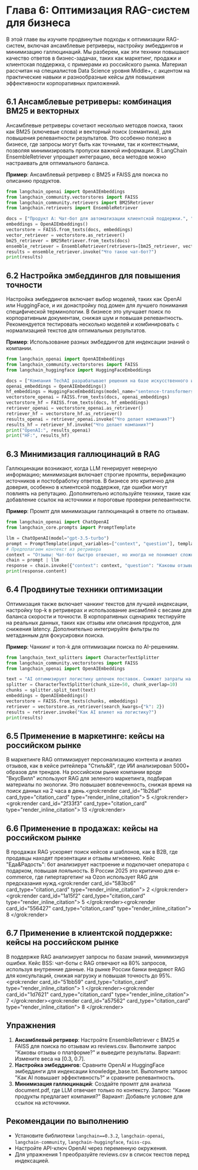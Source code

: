 # Глава 6: Оптимизация RAG-систем для бизнеса

В этой главе вы изучите продвинутые подходы к оптимизации RAG-систем, включая ансамблевые ретриверы, настройку эмбеддингов и минимизацию галлюцинаций. Мы разберем, как эти техники повышают качество ответов в бизнес-задачах, таких как маркетинг, продажи и клиентская поддержка, с примерами из российского рынка. Материал рассчитан на специалистов Data Science уровня Middle+, с акцентом на практические навыки и разнообразные кейсы для повышения эффективности корпоративных приложений.

## 6.1 Ансамблевые ретриверы: комбинация BM25 и векторных

Ансамблевые ретриверы сочетают несколько методов поиска, таких как BM25 (ключевые слова) и векторный поиск (семантика), для повышения релевантности результатов. Это особенно полезно в бизнесе, где запросы могут быть как точными, так и контекстными, позволяя минимизировать пропуски важной информации. В LangChain EnsembleRetriever упрощает интеграцию, веса методов можно настраивать для оптимального баланса.

**Пример**: Ансамблевый ретривер с BM25 и FAISS для поиска по описанию продуктов.

```python
from langchain_openai import OpenAIEmbeddings
from langchain_community.vectorstores import FAISS
from langchain_community.retrievers import BM25Retriever
from langchain.retrievers import EnsembleRetriever

docs = ["Продукт A: Чат-бот для автоматизации клиентской поддержки.", "Продукт B: Аналитическая платформа для больших данных."]
embeddings = OpenAIEmbeddings()
vectorstore = FAISS.from_texts(docs, embeddings)
vector_retriever = vectorstore.as_retriever()
bm25_retriever = BM25Retriever.from_texts(docs)
ensemble_retriever = EnsembleRetriever(retrievers=[bm25_retriever, vector_retriever], weights=[0.5, 0.5])
results = ensemble_retriever.invoke("Что такое чат-бот?")
print(results)
```

## 6.2 Настройка эмбеддингов для повышения точности

Настройка эмбеддингов включает выбор моделей, таких как OpenAI или HuggingFace, и их донастройку под домен для лучшего понимания специфической терминологии. В бизнесе это улучшает поиск по корпоративным документам, снижая шум и повышая релевантность. Рекомендуется тестировать несколько моделей и комбинировать с нормализацией текстов для оптимальных результатов.

**Пример**: Использование разных эмбеддингов для индексации знаний о компании.

```python
from langchain_openai import OpenAIEmbeddings
from langchain_community.vectorstores import FAISS
from langchain_huggingface import HuggingFaceEmbeddings

docs = ["Компания TechAI разрабатывает решения на базе искусственного интеллекта.", "Основной продукт — чат-боты для клиентской поддержки."]
openai_embeddings = OpenAIEmbeddings()
hf_embeddings = HuggingFaceEmbeddings(model_name="sentence-transformers/all-MiniLM-L6-v2")
vectorstore_openai = FAISS.from_texts(docs, openai_embeddings)
vectorstore_hf = FAISS.from_texts(docs, hf_embeddings)
retriever_openai = vectorstore_openai.as_retriever()
retriever_hf = vectorstore_hf.as_retriever()
results_openai = retriever_openai.invoke("Что делает компания?")
results_hf = retriever_hf.invoke("Что делает компания?")
print("OpenAI:", results_openai)
print("HF:", results_hf)
```

## 6.3 Минимизация галлюцинаций в RAG

Галлюцинации возникают, когда LLM генерирует неверную информацию; минимизация включает строгие промпты, верификацию источников и постобработку ответов. В бизнесе это критично для доверия, особенно в клиентской поддержке, где ошибки могут повлиять на репутацию. Дополнительно используйте техники, такие как добавление ссылок на источники и пороговые проверки релевантности.

**Пример**: Промпт для минимизации галлюцинаций в ответе по отзывам.

```python
from langchain_openai import ChatOpenAI
from langchain_core.prompts import PromptTemplate

llm = ChatOpenAI(model="gpt-3.5-turbo")
prompt = PromptTemplate(input_variables=["context", "question"], template="Отвечай только на основе контекста: {context}. Если информации нет, скажи 'Нет данных'. Вопрос: {question}")
# Предполагаем контекст из ретривера
context = "Отзывы: Чат-бот быстро отвечает, но иногда не понимает сложных запросов."
chain = prompt | llm
response = chain.invoke({"context": context, "question": "Каковы отзывы о чат-боте?"})
print(response.content)
```

## 6.4 Продвинутые техники оптимизации

Оптимизация также включает чанкинг текстов для лучшей индексации, настройку top-k в ретриверах и использование ансамблей с весами для баланса скорости и точности. В корпоративных сценариях тестируйте на реальных данных, таких как отзывы или описания продуктов, для снижения latency. Дополнительно интегрируйте фильтры по метаданным для фокусировки поиска.

**Пример**: Чанкинг и топ-k для оптимизации поиска по AI-решениям.

```python
from langchain_text_splitters import CharacterTextSplitter
from langchain_community.vectorstores import FAISS
from langchain_openai import OpenAIEmbeddings

text = "AI оптимизирует логистику цепочек поставок. Снижает затраты на транспортировку."
splitter = CharacterTextSplitter(chunk_size=50, chunk_overlap=10)
chunks = splitter.split_text(text)
embeddings = OpenAIEmbeddings()
vectorstore = FAISS.from_texts(chunks, embeddings)
retriever = vectorstore.as_retriever(search_kwargs={"k": 2})
results = retriever.invoke("Как AI влияет на логистику?")
print(results)
```

## 6.5 Применение в маркетинге: кейсы на российском рынке

В маркетинге RAG оптимизирует персонализацию контента и анализ отзывов, как в кейсе ритейлера "Стиль&Я", где ИИ анализировал 5000+ образов для трендов. На российском рынке компании вроде "ВкусВилл" используют RAG для зеленого маркетинга, подбирая материалы по экологии. Это повышает вовлеченность, снижая время на поиск данных на 2 часа в день.<grok:render card_id="1b26af" card_type="citation_card" type="render_inline_citation">
<argument name="citation_id">5</argument>
</grok:render><grok:render card_id="2f33f3" card_type="citation_card" type="render_inline_citation">
<argument name="citation_id">13</argument>
</grok:render>

## 6.6 Применение в продажах: кейсы на российском рынке

В продажах RAG ускоряет поиск кейсов и шаблонов, как в B2B, где продавцы находят презентации и отзывы мгновенно. Кейс "Еда&Радость": бот анализирует настроение и подключает оператора с подарком, повышая лояльность. В России 2025 это критично для e-commerce, где гипертаргетинг на Ozon использует RAG для предсказания нужд.<grok:render card_id="583bc6" card_type="citation_card" type="render_inline_citation">
<argument name="citation_id">2</argument>
</grok:render><grok:render card_id="1a15f2" card_type="citation_card" type="render_inline_citation">
<argument name="citation_id">5</argument>
</grok:render><grok:render card_id="556427" card_type="citation_card" type="render_inline_citation">
<argument name="citation_id">8</argument>
</grok:render>

## 6.7 Применение в клиентской поддержке: кейсы на российском рынке

В поддержке RAG анализирует запросы по базам знаний, минимизируя ошибки. Кейс BSS: чат-боты с RAG отвечают на 80% запросов, используя внутренние данные. На рынке России банки внедряют RAG для консультаций, снижая нагрузку и повышая точность до 95%.<grok:render card_id="51bb59" card_type="citation_card" type="render_inline_citation">
<argument name="citation_id">1</argument>
</grok:render><grok:render card_id="1d7621" card_type="citation_card" type="render_inline_citation">
<argument name="citation_id">7</argument>
</grok:render><grok:render card_id="a57562" card_type="citation_card" type="render_inline_citation">
<argument name="citation_id">8</argument>
</grok:render>

## Упражнения

1. **Ансамблевый ретривер**: Настройте EnsembleRetriever с BM25 и FAISS для поиска по отзывам из reviews.csv. Выполните запрос "Каковы отзывы о платформе?" и выведите результаты. Вариант: Измените веса на [0.3, 0.7].
2. **Настройка эмбеддингов**: Сравните OpenAI и HuggingFace эмбеддинги для индексации knowledge_base.txt. Выполните запрос "Как AI повышает эффективность?" и сравните релевантность.
3. **Минимизация галлюцинаций**: Создайте промпт для анализа document.pdf, где LLM отвечает только по контексту. Запрос: "Какие продукты предлагает компания?" Вариант: Добавьте условие для ссылок на источники.

## Рекомендации по выполнению

- Установите библиотеки `langchain==0.3.2`, `langchain-openai`, `langchain-community`, `langchain-huggingface`, `faiss-cpu`.
- Настройте API-ключ OpenAI через переменную окружения.
- Для упражнения 1 преобразуйте reviews.csv в список текстов перед индексацией.